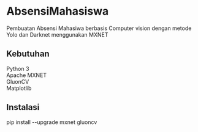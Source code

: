 # AbsensiMahasiswa
Pembuatan Absensi Mahasiwa berbasis Computer vision dengan metode Yolo dan Darknet menggunakan MXNET

## Kebutuhan  
Python 3  
Apache MXNET  
GluonCV  
Matplotlib

## Instalasi  
pip install --upgrade mxnet gluoncv  

